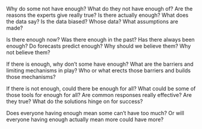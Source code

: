 Why do some not have enough? What do they not have enough of?
Are the reasons the experts give really true?
Is there actually enough? What does the data say? Is the data biased? Whose data? What assumptions are made?

Is there enough now? Was there enough in the past? Has there always been enough? Do forecasts predict enough? Why should we believe them? Why not believe them?

If there is enough, why don’t some have enough? What are the barriers and limiting mechanisms in play? Who or what erects those barriers and builds those mechanisms?

If there is not enough, could there be enough for all? What could be some of those tools for enough for all? Are common responses really effective? Are they true? What do the solutions hinge on for success?

Does everyone having enough mean some can’t have too much? Or will everyone having enough actually mean more could have more?